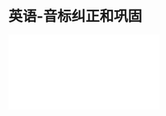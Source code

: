 # 英语-音标纠正和巩固

<iframe src="//player.bilibili.com/player.html?aid=5123229&bvid=BV1is411v7Br&cid=8323491" scrolling="no" border="0" frameborder="no" framespacing="0" allowfullscreen="true"> </iframe>